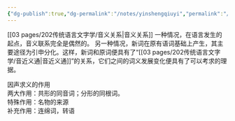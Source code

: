 ```yaml
---
{"dg-publish":true,"dg-permalink":"/notes/yinshengqiuyi","permalink":"/notes/yinshengqiuyi/","tags":["语言学"],"created":"2024-11-30T20:50:24.335+08:00","updated":"2025-03-02T19:58:51.979+08:00"}
---
```


[[03 pages/202传统语言文字学/音义关系\|音义关系]]
一种情况，在语言发生的起点，音义联系完全是偶然的。
另一种情况，新词在原有语词基础上产生，其主要途径为引申分化。这样，新词和原词便具有了“[[03 pages/202传统语言文字学/音近义通\|音近义通]]”的关系，它们之间的词义发展变化便具有了可以考求的理据。

因声求义的作用  
两大作用：共形的同音词；分形的同根词。  
特殊作用：名物的来源  
补充作用：连绵词，转语